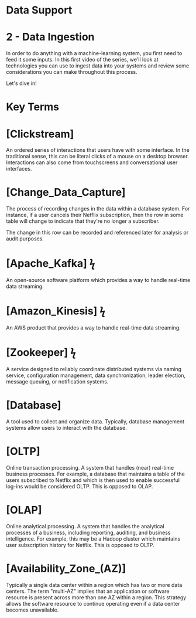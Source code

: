 # Data Support

# 2 - Data Ingestion

In order to do anything with a machine-learning system, you first need to feed it 
some inputs. In this first video of the series, we'll look at technologies you can 
use to ingest data into your systems and review some considerations you can make 
throughout this process.

Let's dive in!

# Key Terms

# [Clickstream]
An ordered series of interactions that users have with some interface. In the 
traditional sense, this can be literal clicks of a mouse on a desktop browser. 
Interactions can also come from touchscreens and conversational user interfaces.

# [Change_Data_Capture]
  The process of recording changes in the data within a database system. For
  instance, if a user cancels their Netflix subscription, then the row in some
  table will change to indicate that they're no longer a subscriber.

  The change in this row can be recorded and referenced later for analysis or
  audit purposes.

# [Apache_Kafka] ϟ
  An open-source software platform which provides a way to handle real-time data
  streaming.

# [Amazon_Kinesis] ϟ
  An AWS product that provides a way to handle real-time data streaming.

# [Zookeeper] ϟ
  A service designed to reliably coordinate distributed systems via naming
  service, configuration management, data synchronization, leader election,
  message queuing, or notification systems.

# [Database]
  A tool used to collect and organize data. Typically, database management
  systems allow users to interact with the database.

# [OLTP]

  Online transaction processing. A system that handles (near) real-time business
  processes. For example, a database that maintains a table of the users
  subscribed to Netflix and which is then used to enable successful log-ins
  would be considered OLTP. This is opposed to OLAP.

# [OLAP]

  Online analytical processing. A system that handles the analytical processes
  of a business, including reporting, auditing, and business intelligence. For
  example, this may be a Hadoop cluster which maintains user subscription
  history for Netflix. This is opposed to OLTP.

# [Availability_Zone_(AZ)]

  Typically a single data center within a region which has two or more data
  centers. The term "multi-AZ" implies that an application or software resource
  is present across more than one AZ within a region. This strategy allows the
  software resource to continue operating even if a data center becomes
  unavailable.
